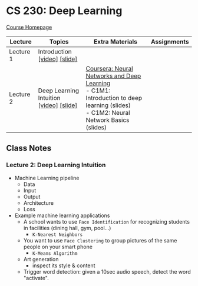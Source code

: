 # CS 230: Deep Learning

[Course Homepage](https://cs230.stanford.edu)

| Lecture | Topics | Extra Materials | Assignments |
| ---- | ---- | ---- | ---- |
| Lecture 1 | Introduction <br> [[video]](https://www.youtube.com/watch?v=PySo_6S4ZAg&list=PLoROMvodv4rOABXSygHTsbvUz4G_YQhOb) [[slide]](./slides/lecture_1.pdf) |  | |
| Lecture 2 | Deep Learning Intuition <br> [[video]]() [[slide]](./slides/lecture_2.pdf) | [Coursera: Neural Networks and Deep Learning](https://www.coursera.org/learn/neural-networks-deep-learning?specialization=deep-learning) <br> - C1M1: Introduction to deep learning (slides) <br> - C1M2: Neural Network Basics (slides) | |


## Class Notes

### Lecture 2: Deep Learning Intuition

- Machine Learning pipeline
  - Data
  - Input
  - Output
  - Architecture
  - Loss
- Example machine learning applications
  - A school wants to use `Face Identification` for recognizing students in facilities (dining hall, gym, pool...)
    - `K-Nearest Neighbors`
  - You want to use `Face Clustering` to group pictures of the same people on your smart phone 
    - `K-Means Algorithm`
  - Art generation
    - inspect its style & content
  - Trigger word detection: given a 10sec audio speech, detect the word "activate". 